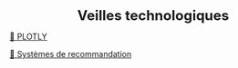 <p align="center">
  <strong><span style="font-size: 24px;">Veilles technologiques</span></strong>
</p>

[📄 PLOTLY](https://github.com/Arno37/Veilles/blob/main/Veille_PLOTLY.pdf)

[📄 Systèmes de recommandation](https://raw.githubusercontent.com/Arno37/Veilles/main/Veille_Syst%C3%A8mes%20de%20recommandation.pdf)
